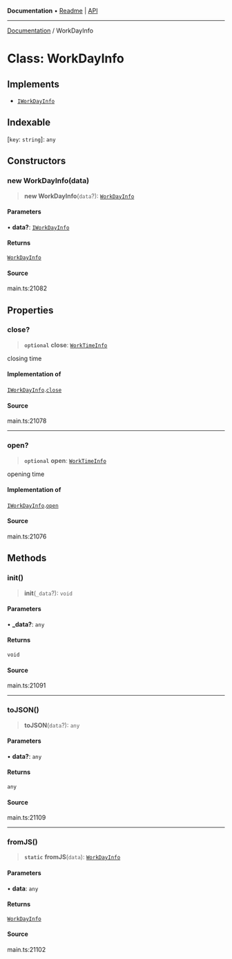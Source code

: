 **Documentation** • [Readme](../README.md) \| [API](../globals.md)

***

[Documentation](../README.md) / WorkDayInfo

# Class: WorkDayInfo

## Implements

- [`IWorkDayInfo`](../interfaces/IWorkDayInfo.md)

## Indexable

 \[`key`: `string`\]: `any`

## Constructors

### new WorkDayInfo(data)

> **new WorkDayInfo**(`data`?): [`WorkDayInfo`](WorkDayInfo.md)

#### Parameters

• **data?**: [`IWorkDayInfo`](../interfaces/IWorkDayInfo.md)

#### Returns

[`WorkDayInfo`](WorkDayInfo.md)

#### Source

main.ts:21082

## Properties

### close?

> **`optional`** **close**: [`WorkTimeInfo`](WorkTimeInfo.md)

closing time

#### Implementation of

[`IWorkDayInfo`](../interfaces/IWorkDayInfo.md).[`close`](../interfaces/IWorkDayInfo.md#close)

#### Source

main.ts:21078

***

### open?

> **`optional`** **open**: [`WorkTimeInfo`](WorkTimeInfo.md)

opening time

#### Implementation of

[`IWorkDayInfo`](../interfaces/IWorkDayInfo.md).[`open`](../interfaces/IWorkDayInfo.md#open)

#### Source

main.ts:21076

## Methods

### init()

> **init**(`_data`?): `void`

#### Parameters

• **\_data?**: `any`

#### Returns

`void`

#### Source

main.ts:21091

***

### toJSON()

> **toJSON**(`data`?): `any`

#### Parameters

• **data?**: `any`

#### Returns

`any`

#### Source

main.ts:21109

***

### fromJS()

> **`static`** **fromJS**(`data`): [`WorkDayInfo`](WorkDayInfo.md)

#### Parameters

• **data**: `any`

#### Returns

[`WorkDayInfo`](WorkDayInfo.md)

#### Source

main.ts:21102
